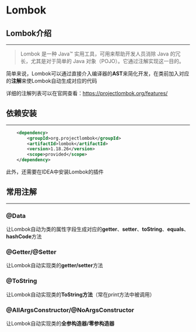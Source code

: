 # Lombok
## Lombok介绍
---
>Lombok 是一种 Java™ 实用工具，可用来帮助开发人员消除 Java 的冗长，尤其是对于简单的 Java 对象（POJO）。它通过注解实现这一目的。

简单来说，Lombok可以通过直接介入编译器的**AST**来简化开发，在类前加入对应的**注解**来使Lombok自动生成对应的代码

详细的注解列表可以在官网查看：https://projectlombok.org/features/

## 依赖安装
---
```XML
	<dependency>
		<groupId>org.projectlombok</groupId>
		<artifactId>lombok</artifactId>
		<version>1.18.26</version>
		<scope>provided</scope>
	</dependency>
```
此外，还需要在IDEA中安装Lombok的插件

## 常用注解
---
### @Data
让Lombok自动为类的属性字段生成对应的**getter**、**setter**、**toString**、**equals**、**hashCode**方法

### @Getter/@Setter
让Lombok自动实现类的**getter/setter**方法

### @ToString
让Lombok自动实现类的**ToString方法**（常在print方法中被调用）

### @AllArgsConstructor/@NoArgsConstructor
让Lombok自动实现类的**全参构造器/零参构造器**
